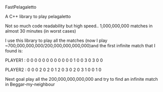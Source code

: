 FastPelagaletto

A C++ library to play pelagaletto

Not so much code readability but high speed.. 1,000,000,000 matches in almost 30 minutes (in worst cases)

I use this library to play all the matches (now I play ~700,000,000,000/200,000,000,000,000)and the first infinite match that I found is:

PLAYER1 : 0 0 0 0 0 0 0 0 0 0 0 0 1 0 0 3 0 3 0 0

PLAYER2 : 0 0 0 2 0 2 0 1 2 0 3 0 2 0 3 1 0 0 1 0

Next goal play all the 200,000,000,000,000 and try to find an infinite match in Beggar-my-neighbour
